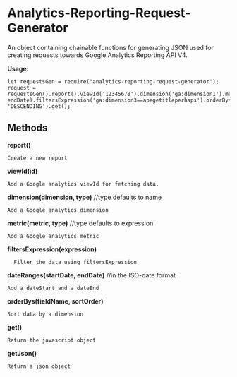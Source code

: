 # Analytics-Reporting-Request-Generator

An object containing chainable functions for generating JSON used for creating
requests towards Google Analytics Reporting API V4.

**Usage:**
```
let requestsGen = require("analytics-reporting-request-generator");
request = requestsGen().report().viewId('12345678').dimension('ga:dimension1').metric('ga:metric1').metric('ga:metric2').dateRanges(startDate, endDate).filtersExpression('ga:dimension3==apagetitleperhaps').orderBys('ga:metric1', 'DESCENDING').get();
```

## Methods

  **report()**

    Create a new report

  **viewId(id)**

    Add a Google analytics viewId for fetching data.

  **dimension(dimension, type)** //type defaults to name

    Add a Google analytics dimension

  **metric(metric, type)** //type defaults to expression

    Add a Google analytics metric

  **filtersExpression(expression)**

      Filter the data using filtersExpression

  **dateRanges(startDate, endDate)** //in the ISO-date format

    Add a dateStart and a dateEnd

  **orderBys(fieldName, sortOrder)**

    Sort data by a dimension

  **get()**

    Return the javascript object

  **getJson()**

    Return a json object
